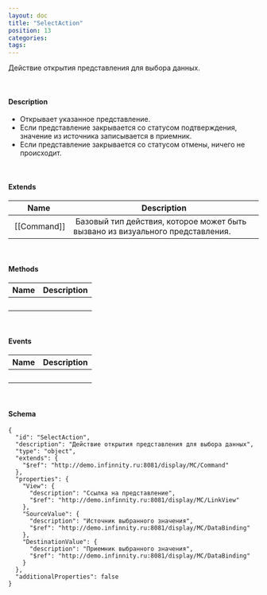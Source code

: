 ```yaml
---
layout: doc
title: "SelectAction"
position: 13
categories: 
tags: 
---
```


Действие открытия представления для выбора данных.

   

#### Description

* Открывает указанное представление.
* Если представление закрывается со статусом подтверждения, значение из источника записывается в приемник.
* Если представление закрывается со статусом отмены, ничего не происходит.

   

#### Extends

|Name|Description|
|----|-----------|
| [[Command]]| Базовый тип действия, которое может быть вызвано из визуального представления.|

   

#### Methods

|Name|Description|
|----|-----------|
| | |

    

#### Events

|Name|Description|
|----|-----------|
| | |

   

#### Schema

```
{
  "id": "SelectAction",
  "description": "Действие открытия представления для выбора данных",
  "type": "object",
  "extends": {
    "$ref": "http://demo.infinnity.ru:8081/display/MC/Command"
  },
  "properties": {
    "View": {
      "description": "Ссылка на представление",
      "$ref": "http://demo.infinnity.ru:8081/display/MC/LinkView"
    },
    "SourceValue": {
      "description": "Источник выбранного значения",
      "$ref": "http://demo.infinnity.ru:8081/display/MC/DataBinding"
    },
    "DestinationValue": {
      "description": "Приемник выбранного значения",
      "$ref": "http://demo.infinnity.ru:8081/display/MC/DataBinding"
    }
  },
  "additionalProperties": false
}
```

     

 

